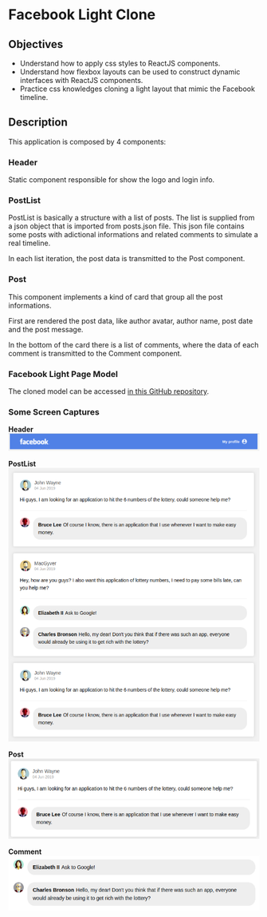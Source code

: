 # Facebook Light Clone

## Objectives

- Understand how to apply css styles to ReactJS components.
- Understand how flexbox layouts can be used to construct dynamic interfaces with ReactJS components.
- Practice css knowledges cloning a light layout that mimic the Facebook timeline.

## Description

This application is composed by 4 components:

### Header

Static component responsible for show the logo and login info.

### PostList

PostList is basically a structure with a list of posts. The list is supplied from a json object that is imported from posts.json file. This json file contains some posts with adictional informations and related comments to simulate a real timeline.

In each list iteration, the post data is transmitted to the Post component.

### Post

This component implements a kind of card that group all the post informations.

First are rendered the post data, like author avatar, author name, post date and the post message.

In the bottom of the card there is a list of comments, where the data of each comment is transmitted to the Comment component.

### Facebook Light Page Model

The cloned model can be accessed [in this GitHub repository](https://github.com/Rocketseat/bootcamp-gostack-desafio-04).

### Some Screen Captures

**Header**
![Header Component](https://github.com/ivanseibel/assets/blob/master/img/facebook-light-clone/header.png?raw=true)

**PostList**
![PostList Component](https://github.com/ivanseibel/assets/blob/master/img/facebook-light-clone/postlist.png?raw=true)

**Post**
![Post Component](https://github.com/ivanseibel/assets/blob/master/img/facebook-light-clone/post.png?raw=true)

**Comment**
![Comment Component](https://github.com/ivanseibel/assets/blob/master/img/facebook-light-clone/comment.png?raw=true)
